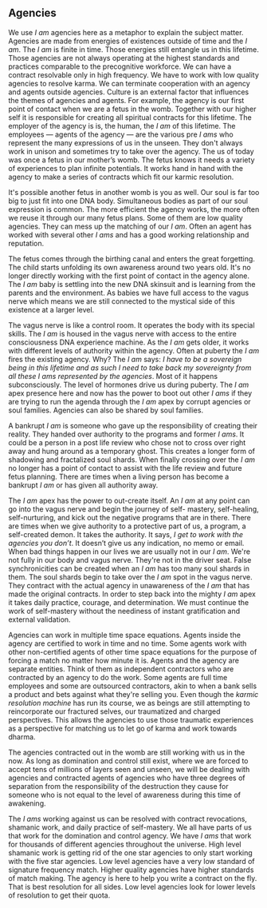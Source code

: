 ## Agencies


We use *I am* agencies here as a metaphor to explain the subject matter.
Agencies are made from energies of existences outside of time and the *I am*.
The *I am* is finite in time.
Those energies still entangle us in this lifetime.
Those agencies are not always operating at the highest standards and practices comparable to the precognitive workforce.
We  can have a contract resolvable only in high frequency.
We have to work with low quality agencies to resolve karma.
We can terminate cooperation with an agency and agents outside agencies.
Culture is an external factor that influences the themes of agencies and agents.
For example,
the agency is our first point of contact when we are a fetus in the womb.
Together with our higher self it is responsible for creating all spiritual contracts for this lifetime.
The employer of the agency is is,
the human,
the *I am* of this lifetime.
The employees
&mdash;
agents of the agency
&mdash;
are the various pre *I ams* who represent the many expressions of us in the unseen.
They don't always work in unison and sometimes try to take over the agency.
The us of today was once a fetus in our mother’s womb.
The fetus knows it needs a variety of experiences to plan infinite potentials.
It works hand in hand with the agency to make a series of contracts which fit our karmic resolution.

It's possible another fetus in another womb is you as well.
Our soul is far too big to just fit into one DNA body.
Simultaneous bodies as part of our soul expression is common.
The more efficient the agency works,
the more often we reuse it through our many fetus plans.
Some of them are low quality agencies.
They can mess up the matching of our *I am*.
Often an agent has worked with several other *I ams* and has a good working relationship and reputation.

The fetus comes through the birthing canal and enters the great forgetting.
The child starts unfolding its own awareness around two years old.
It's no longer directly working with the first point of contact in the agency alone.
The *I am* baby is settling into the new DNA skinsuit and is learning from the parents and the environment.
As babies we have full access to the vagus nerve which means we are still connected to the mystical side of this existence at a larger level.


The vagus nerve is like a control room.
It operates the body with its special skills.
The *I am* is housed in the vagus nerve with access to the entire consciousness DNA experience machine.
As the *I am* gets older,
it works with different levels of authority within the agency.
Often at puberty the *I am* fires the existing agency.
Why?
The *I am* says:
*I have to be a sovereign being in this lifetime and as such I need to take back my sovereignty from all these I ams represented by the agencies*.
Most of it happens subconsciously.
The level of hormones drive us during puberty.
The *I am* apex presence here and now has the power to boot out other *I ams* if they are trying to run the agenda through the *I am* apex by corrupt agencies or soul families.
Agencies can also be shared by soul families.

A bankrupt *I am* is someone who gave up the responsibility of creating their reality.
They handed over authority to the programs and former *I ams*.
It could be a person in a post life review who chose not to cross over right away and hung around as a temporary ghost.
This creates a longer form of shadowing and fractalized soul shards.
When finally crossing over the *I am* no longer has a point of contact to assist with the life review and future fetus planning.
There are times when a living person has become a bankrupt *I am* or has given all authority away.




The *I am* apex has the power to out-create itself.
An *I am* at any point can go into the vagus nerve and begin the journey of self- mastery,
self-healing,
self-nurturing,
and kick out the negative programs that are in there.
There are times when we give authority to a protective part of us,
a program,
a self-created demon.
It takes the authority.
It says,
*I get to work with the agencies you don’t*.
It doesn’t give us any indication,
no memo or email.
When bad things happen in our lives we are usually not in our *I am*.
We're not fully in our body and vagus nerve.
They're not in the driver seat.
False synchronicities can be created when an *I am* has too many soul shards in them.
The soul shards begin to take over the *I am* spot in the vagus nerve.
They contract with the actual agency in unawareness of the *I am* that has made the original contracts.
In order to step back into the mighty *I am* apex it takes daily practice,
courage,
and determination.
We must continue the work of self-mastery without the neediness of instant gratification and external validation.

Agencies can work in multiple time space equations.
Agents inside the agency are certified to work in time and no time.
Some agents work with other non-certified agents of other time space equations for the purpose of forcing a match no matter how minute it is.
Agents and the agency are separate entities.
Think of them as independent contractors who are contracted by an agency to do the work.
Some agents are full time employees and some are outsourced contractors,
akin to when a bank sells a product and bets against what they're selling you.
Even though the *karmic resolution machine* has run its course,
we as beings are still attempting to reincorporate our fractured selves,
our traumatized and charged perspectives.
This allows the agencies to use those traumatic experiences as a perspective for matching us to let go of karma and work towards dharma.

The agencies contracted out in the womb are still working with us in the now.
As long as domination and control still exist,
where we are forced to accept tens of millions of layers seen and unseen,
we will be dealing with agencies and contracted agents of agencies who have three degrees of separation from the responsibility of the destruction they cause for someone who is not equal to the level of awareness during this time of awakening.

The *I ams* working against us can be resolved with contract revocations,
shamanic work,
and daily practice of self-mastery.
We all have parts of us that work for the domination and control agency.
We have *I ams* that work for thousands of different agencies throughout the universe.
High level shamanic work is getting rid of the one star agencies to only start working with the five star agencies.
Low level agencies have a very low standard of signature frequency match.
Higher quality agencies have higher standards of match making.
The agency is here to help you write a contract on the fly.
That is best resolution for all sides.
Low level agencies look for lower levels of resolution to get their quota.
